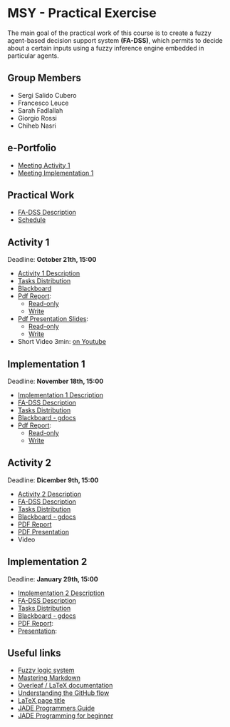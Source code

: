 # MSY - Practical Exercise
The main goal of the practical work of this course is to create a fuzzy agent-based decision support system **(FA-DSS)**, which permits to decide about a certain inputs using a fuzzy inference engine embedded in particular agents.

## Group Members
- Sergi Salido Cubero
- Francesco Leuce 
- Sarah Fadlallah  
- Giorgio Rossi 
- Chiheb Nasri 

## e-Portfolio
- [Meeting Activity 1](meeting/activity1.md)
- [Meeting Implementation 1](meeting/implementation1.md)


## Practical Work
- [FA-DSS Description](https://campusvirtual.urv.cat/pluginfile.php/3549685/mod_resource/content/7/practical_work_20_21.presencial.v1.1.pdf)
- [Schedule](https://campusvirtual.urv.cat/pluginfile.php/3549571/mod_resource/content/10/WeekByWeek_presencial_2020_21.v2.pdf)


## Activity 1
Deadline: **October 21th, 15:00**
- [Activity 1 Description](https://campusvirtual.urv.cat/mod/page/view.php?id=2673273)
- [Tasks Distribution](https://trello.com/b/hVMFSqrp/msy-activity-1)
- [Blackboard](https://docs.google.com/document/d/1ULlPMxkV7UlzzSIHu-9AXL27CEbt9N8Z04cbNnK1WHw/edit?ts=5f85e059)
- [Pdf Report](docs):
	- [Read-only](https://www.overleaf.com/read/ffkqphsgqrrn) 
	- [Write](https://it.overleaf.com/4897731131fzgmckhypjbv)
- [Pdf Presentation Slides](docs):
	- [Read-only](https://www.overleaf.com/read/fxwxzftgwpgp)
	- [Write](https://www.overleaf.com/3781326952dfckjdtvccyc)
- Short Video 3min: [on Youtube](https://youtu.be/KPXi5nKayBo) 


## Implementation 1
Deadline: **November 18th, 15:00**
- [Implementation 1 Description](https://campusvirtual.urv.cat/mod/page/view.php?id=2744318)
- [FA-DSS Description](https://campusvirtual.urv.cat/pluginfile.php/3549685/mod_resource/content/8/practical_work_20_21.presencial.v1.1.pdf)
- [Tasks Distribution](https://trello.com/invite/b/4oHs7KwJ/ef837ffddc7262d3a3db28b768c1d339/msy-activity-1)
- [Blackboard - gdocs](https://docs.google.com/document/d/11zjRueAUoKoR79zIJnArAvu-5UL4oUZ09o5rbcBhYxs/edit?usp=sharing)
- [Pdf Report](docs): 
	- [Read-only](https://www.overleaf.com/read/qrtcjtwfyrts)
	- [Write](https://www.overleaf.com/6554961488zzqstkfsxkzh)


## Activity 2
Deadline: **Dicember 9th, 15:00**
- [Activity 2 Description](https://campusvirtual.urv.cat/mod/page/view.php?id=2744318)
- [FA-DSS Description](https://campusvirtual.urv.cat/pluginfile.php/3549685/mod_resource/content/8/practical_work_20_21.presencial.v1.1.pdf)
- [Tasks Distribution](https://trello.com/b/jVzQoF6d/mas-activity-2)
- [Blackboard - gdocs](https://docs.google.com/document/d/1De9uBUF3yRZ1yhxNleWHkZnOYLJxT4pmQ0KOeRXkvxk/edit?usp=sharing)
- [PDF Report](https://www.overleaf.com/2596596668wstypmpypsxm)
- [PDF Presentation](https://www.overleaf.com/4691587669jhrvqgtpmcsq)
- Video


## Implementation 2
Deadline: **January 29th, 15:00**
- [Implementation 2 Description](https://campusvirtual.urv.cat/mod/assign/view.php?id=2673291)
- [FA-DSS Description](https://campusvirtual.urv.cat/pluginfile.php/3549685/mod_resource/content/8/practical_work_20_21.presencial.v1.1.pdf)
- [Tasks Distribution](https://trello.com/invite/b/76WJIezG/04a0da5d0b0ef309046051509d1f8d26/msy-second-implementation)
- [Blackboard - gdocs](https://docs.google.com/document/d/1A6wy-hxwukwWgT3TiPT8bOcgMPynCstXYhUoi70AMgs/edit?usp=sharing)
- [PDF Report](https://www.overleaf.com/1482663785cdjxdzdbdmth): 
- [Presentation](https://www.overleaf.com/7864873893gnksdnxypkpp): 


## Useful links
- [Fuzzy logic system](https://www.tutorialspoint.com/artificial_intelligence/artificial_intelligence_fuzzy_logic_systems.htm)
- [Mastering Markdown](https://guides.github.com/features/mastering-markdown/)
- [Overleaf / LaTeX documentation](https://www.overleaf.com/learn)
- [Understanding the GitHub flow](https://guides.github.com/introduction/flow/)
- [LaTeX page title](https://en.wikibooks.org/wiki/LaTeX/Title_Creation#Custom_Title_Pages)
- [JADE Programmers Guide](https://jade.tilab.com/doc/programmersguide.pdf)
- [JADE Programming for beginner](https://jade.tilab.com/doc/tutorials/JADEProgramming-Tutorial-for-beginners.pdf)


